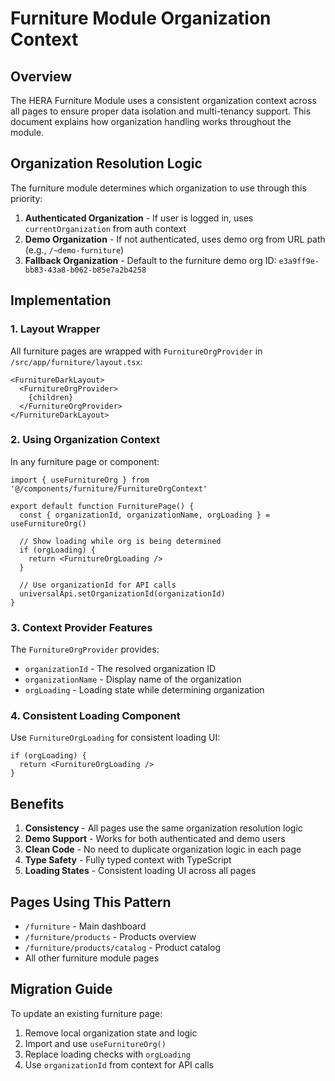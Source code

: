 # Furniture Module Organization Context

## Overview

The HERA Furniture Module uses a consistent organization context across all pages to ensure proper data isolation and multi-tenancy support. This document explains how organization handling works throughout the module.

## Organization Resolution Logic

The furniture module determines which organization to use through this priority:

1. **Authenticated Organization** - If user is logged in, uses `currentOrganization` from auth context
2. **Demo Organization** - If not authenticated, uses demo org from URL path (e.g., `/~demo-furniture`)
3. **Fallback Organization** - Default to the furniture demo org ID: `e3a9ff9e-bb83-43a8-b062-b85e7a2b4258`

## Implementation

### 1. Layout Wrapper

All furniture pages are wrapped with `FurnitureOrgProvider` in `/src/app/furniture/layout.tsx`:

```tsx
<FurnitureDarkLayout>
  <FurnitureOrgProvider>
    {children}
  </FurnitureOrgProvider>
</FurnitureDarkLayout>
```

### 2. Using Organization Context

In any furniture page or component:

```tsx
import { useFurnitureOrg } from '@/components/furniture/FurnitureOrgContext'

export default function FurniturePage() {
  const { organizationId, organizationName, orgLoading } = useFurnitureOrg()
  
  // Show loading while org is being determined
  if (orgLoading) {
    return <FurnitureOrgLoading />
  }
  
  // Use organizationId for API calls
  universalApi.setOrganizationId(organizationId)
}
```

### 3. Context Provider Features

The `FurnitureOrgProvider` provides:

- `organizationId` - The resolved organization ID
- `organizationName` - Display name of the organization
- `orgLoading` - Loading state while determining organization

### 4. Consistent Loading Component

Use `FurnitureOrgLoading` for consistent loading UI:

```tsx
if (orgLoading) {
  return <FurnitureOrgLoading />
}
```

## Benefits

1. **Consistency** - All pages use the same organization resolution logic
2. **Demo Support** - Works for both authenticated and demo users
3. **Clean Code** - No need to duplicate organization logic in each page
4. **Type Safety** - Fully typed context with TypeScript
5. **Loading States** - Consistent loading UI across all pages

## Pages Using This Pattern

- `/furniture` - Main dashboard
- `/furniture/products` - Products overview
- `/furniture/products/catalog` - Product catalog
- All other furniture module pages

## Migration Guide

To update an existing furniture page:

1. Remove local organization state and logic
2. Import and use `useFurnitureOrg()`
3. Replace loading checks with `orgLoading`
4. Use `organizationId` from context for API calls